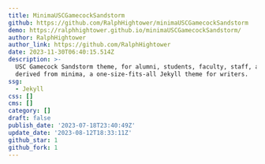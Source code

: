 ```yaml
---
title: MinimaUSCGamecockSandstorm
github: https://github.com/RalphHightower/minimaUSCGamecockSandstorm
demo: https://ralphhightower.github.io/minimaUSCGamecockSandstorm/
author: RalphHightower
author_link: https://github.com/RalphHightower
date: 2023-11-30T06:40:15.514Z
description: >-
  USC Gamecock Sandstorm theme, for alumni, students, faculty, staff, and fans,
  derived from minima, a one-size-fits-all Jekyll theme for writers.
ssg:
  - Jekyll
css: []
cms: []
category: []
draft: false
publish_date: '2023-07-18T23:40:49Z'
update_date: '2023-08-12T18:33:11Z'
github_star: 1
github_fork: 1
---
```

